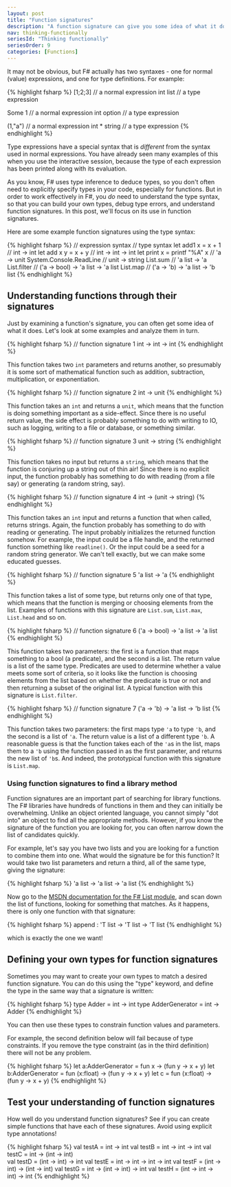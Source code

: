 ```yaml
---
layout: post
title: "Function signatures"
description: "A function signature can give you some idea of what it does"
nav: thinking-functionally
seriesId: "Thinking functionally"
seriesOrder: 9
categories: [Functions]
---
```


It may not be obvious, but F# actually has two syntaxes - one for normal (value) expressions, and one for type definitions. For example:

{% highlight fsharp %}
[1;2;3]      // a normal expression
int list     // a type expression 

Some 1       // a normal expression
int option   // a type expression 

(1,"a")      // a normal expression
int * string // a type expression 
{% endhighlight  %}

Type expressions have a special syntax that is *different* from the syntax used in normal expressions. You have already seen many examples of this when you use the interactive session, because the type of each expression has been printed along with its evaluation. 

As you know, F# uses type inference to deduce types, so you don't often need to explicitly specify types in your code, especially for functions. But in order to work effectively in F#, you *do* need to understand the type syntax, so that you can build your own types, debug type errors, and understand function signatures. In this post, we'll focus on its use in function signatures.

Here are some example function signatures using the type syntax:

{% highlight fsharp %}
// expression syntax          // type syntax
let add1 x = x + 1            // int -> int 
let add x y = x + y           // int -> int -> int
let print x = printf "%A" x   // 'a -> unit
System.Console.ReadLine       // unit -> string
List.sum                      // 'a list -> 'a
List.filter                   // ('a -> bool) -> 'a list -> 'a list
List.map                      // ('a -> 'b) -> 'a list -> 'b list
{% endhighlight  %}

## Understanding functions through their signatures ##

Just by examining a function's signature, you can often get some idea of what it does. Let's look at some examples and analyze them in turn.

{% highlight fsharp %}
// function signature 1
int -> int -> int
{% endhighlight  %}

This function takes two `int` parameters and returns another, so presumably it is some sort of mathematical function such as addition, subtraction, multiplication, or exponentiation. 

{% highlight fsharp %}
// function signature 2
int -> unit
{% endhighlight  %}

This function takes an `int` and returns a `unit`, which means that the function is doing something important as a side-effect. Since there is no useful return value, the side effect is probably something to do with writing to IO, such as logging, writing to a file or database, or something similar. 

{% highlight fsharp %}
// function signature 3
unit -> string
{% endhighlight  %}

This function takes no input but returns a `string`, which means that the function is conjuring up a string out of thin air! Since there is no explicit input, the function probably has something to do with reading (from a file say) or generating (a random string, say). 

{% highlight fsharp %}
// function signature 4
int -> (unit -> string)
{% endhighlight  %}

This function takes an `int` input and returns a function that when called, returns strings. Again, the function probably has something to do with reading or generating. The input probably initializes the returned function somehow. For example, the input could be a file handle, and the returned function something like `readline()`. Or the input could be a seed for a random string generator. We can't tell exactly, but we can make some educated guesses.

{% highlight fsharp %}
// function signature 5
'a list -> 'a 
{% endhighlight  %}

This function takes a list of some type, but returns only one of that type, which means that the function is merging or choosing elements from the list. Examples of functions with this signature are `List.sum`, `List.max`, `List.head` and so on.

{% highlight fsharp %}
// function signature 6
('a -> bool) -> 'a list -> 'a list 
{% endhighlight  %}

This function takes two parameters: the first is a function that maps something to a bool (a predicate), and the second is a list. The return value is a list of the same type. Predicates are used to determine whether a value meets some sort of criteria, so it looks like the function is choosing elements from the list based on whether the predicate is true or not and then returning a subset of the original list. A typical function with this signature is `List.filter`.

{% highlight fsharp %}
// function signature 7
('a -> 'b) -> 'a list -> 'b list
{% endhighlight  %}

This function takes two parameters: the first maps type `'a` to type `'b`, and the second is a list of `'a`. The return value is a list of a different type `'b`. A reasonable guess is that the function takes each of the `'a`s in the list, maps them to a `'b` using the function passed in as the first parameter, and returns the new list of `'b`s. And indeed, the prototypical function with this signature is `List.map`.

### Using function signatures to find a library method ###

Function signatures are an important part of searching for library functions. The F# libraries have hundreds of functions in them and they can initially be overwhelming.  Unlike an object oriented language, you cannot simply "dot into" an object to find all the appropriate methods. However, if you know the signature of the function you are looking for, you can often narrow down the list of candidates quickly.

For example, let's say you have two lists and you are looking for a function to combine them into one. What would the signature be for this function? It would take two list parameters and return a third, all of the same type, giving the signature:

{% highlight fsharp %}
'a list -> 'a list -> 'a list
{% endhighlight  %}

Now go to the [MSDN documentation for the F# List module](http://msdn.microsoft.com/en-us/library/ee353738), and scan down the list of functions, looking for something that matches.  As it happens, there is only one function with that signature:

{% highlight fsharp %}
append : 'T list -> 'T list -> 'T list 
{% endhighlight  %}

which is exactly the one we want!

## Defining your own types for function signatures ##

Sometimes you may want to create your own types to match a desired function signature. You can do this using the "type" keyword, and define the type in the same way that a signature is written:

{% highlight fsharp %}
type Adder = int -> int
type AdderGenerator = int -> Adder
{% endhighlight  %}

You can then use these types to constrain function values and parameters. 

For example, the second definition below will fail because of type constraints. If you remove the type constraint (as in the third definition) there will not be any problem.

{% highlight fsharp %}
let a:AdderGenerator = fun x -> (fun y -> x + y)
let b:AdderGenerator = fun (x:float) -> (fun y -> x + y)
let c                = fun (x:float) -> (fun y -> x + y)
{% endhighlight  %}

## Test your understanding of function signatures ##

How well do you understand function signatures?  See if you can create simple functions that have each of these signatures. Avoid using explicit type annotations! 

{% highlight fsharp %}
val testA = int -> int
val testB = int -> int -> int
val testC = int -> (int -> int)      
val testD = (int -> int) -> int
val testE = int -> int -> int -> int
val testF = (int -> int) -> (int -> int)
val testG = int -> (int -> int) -> int
val testH = (int -> int -> int) -> int
{% endhighlight  %}
